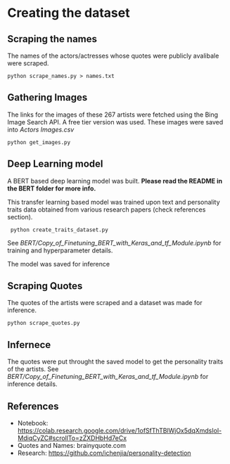 
# Creating the dataset


## Scraping the names
The names of the actors/actresses whose quotes were publicly avalibale were scraped.

    python scrape_names.py > names.txt

## Gathering Images
The links for the images of these 267 artists were fetched using the Bing Image Search API.
A free tier version was used.
These images were saved into *Actors Images.csv*

    python get_images.py
  
  ## Deep Learning model
  A BERT based deep learning model was built.
  **Please read the README in the BERT folder for more info.**
  
  This transfer learning based model was trained upon text and personality traits data obtained from various research papers (check references section).

     python create_traits_dataset.py

  
  See *BERT/Copy_of_Finetuning_BERT_with_Keras_and_tf_Module.ipynb* for training and hyperparameter details.
  
  The model was saved for inference
  
## Scraping Quotes
The quotes of the artists were scraped and a dataset was made for inference.

    python scrape_quotes.py
 
 ## Infernece
 The quotes were put throught the saved model to get the personality traits of the artists.
 See *BERT/Copy_of_Finetuning_BERT_with_Keras_and_tf_Module.ipynb* for inference details.
  
## References
 - Notebook:
   https://colab.research.google.com/drive/1ofSfThTBlWjOx5dqXmdsIol-MdiqCyZC#scrollTo=zZXDHbHd7eCx
 - Quotes and Names: brainyquote.com
 - Research: https://github.com/ichenjia/personality-detection
